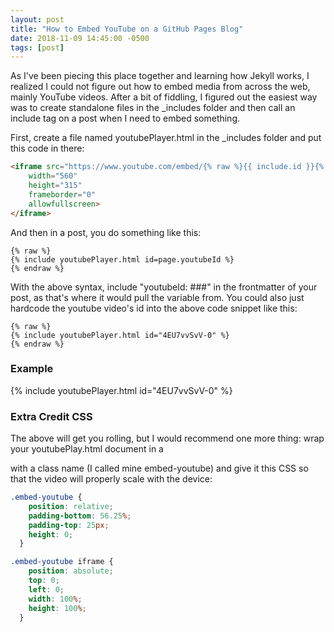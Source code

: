 ```yaml
---
layout: post
title: "How to Embed YouTube on a GitHub Pages Blog"
date: 2018-11-09 14:45:00 -0500
tags: [post]
---
```


As I've been piecing this place together and learning how Jekyll works, I realized I could not figure out how to embed media from across the web, mainly YouTube videos. After a bit of fiddling, I figured out the easiest way was to create standalone files in the _includes folder and then call an include tag on a post when I need to embed something.

First, create a file named youtubePlayer.html in the _includes folder and put this code in there:

```html
<iframe src="https://www.youtube.com/embed/{% raw %}{{ include.id }}{% endraw %}" 
    width="560" 
    height="315"
    frameborder="0" 
    allowfullscreen>
</iframe>
```

And then in a post, you do something like this:
```
{% raw %}
{% include youtubePlayer.html id=page.youtubeId %}
{% endraw %}
```

With the above syntax, include "youtubeId: ###" in the frontmatter of your post, as that's where it would pull the variable from. You could also just hardcode the youtube video's id into the above code snippet like this:

```
{% raw %}
{% include youtubePlayer.html id="4EU7vvSvV-0" %}
{% endraw %}
```

### Example
{% include youtubePlayer.html id="4EU7vvSvV-0" %}


### Extra Credit CSS

The above will get you rolling, but I would recommend one more thing: wrap your youtubePlay.html document in a <div> with a class name (I called mine embed-youtube) and give it this CSS so that the video will properly scale with the device:

```css
.embed-youtube {
    position: relative;
    padding-bottom: 56.25%;
    padding-top: 25px;
    height: 0;
  }

.embed-youtube iframe {
    position: absolute;
    top: 0;
    left: 0;
    width: 100%;
    height: 100%;
  }
```